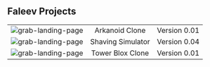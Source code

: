 ## Faleev Projects

|         |            |   |
| ------------- |:-------------:| -----:|
| ![grab-landing-page](https://github.com/nupod/test-game/blob/master/a%20(1).gif)       | Arkanoid Clone| Version 0.01 |
| ![grab-landing-page](https://github.com/nupod/to-garden/blob/master/a%20(2).gif)       | Shaving Simulator      |   Version 0.04 |
| ![grab-landing-page](https://pp.userapi.com/c855036/v855036990/150f9/29La3abGadk.jpg)  | Tower Blox Clone      |    Version 0.01 |


